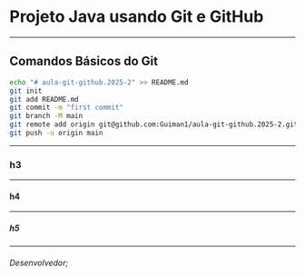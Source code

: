 # Projeto Java usando Git e GitHub

<hr/>

## Comandos Básicos do Git
```bash
echo "# aula-git-github.2025-2" >> README.md
git init
git add README.md
git commit -m "first commit"
git branch -M main
git remote add origin git@github.com:Guiman1/aula-git-github.2025-2.git
git push -u origin main
```

<hr/>

### h3

<hr/>

#### h4

<hr/>

##### h5
<hr/>

###### Desenvolvedor;